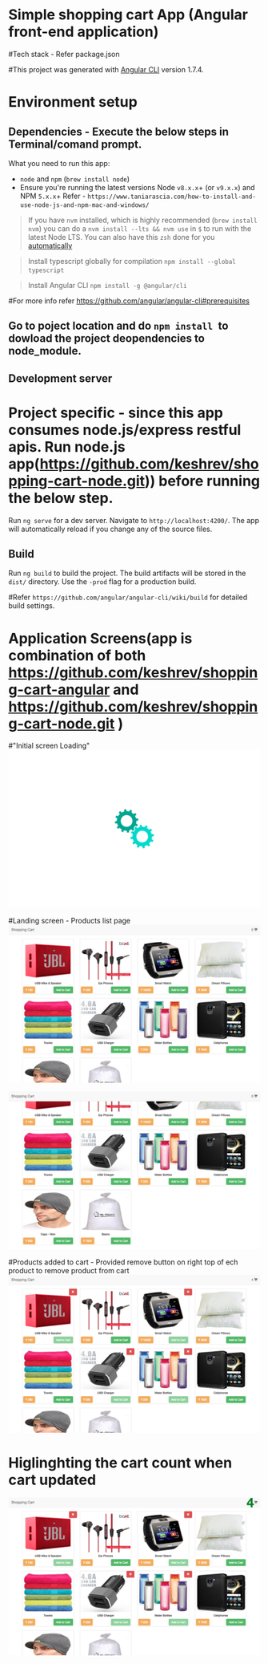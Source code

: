 # Simple shopping cart App (Angular front-end application)

#Tech stack - Refer package.json


#This project was generated with [Angular CLI](https://github.com/angular/angular-cli) version 1.7.4.

# Environment setup
## Dependencies - Execute the below steps in Terminal/comand prompt.
What you need to run this app:
* `node` and `npm` (`brew install node`)
* Ensure you're running the latest versions Node `v8.x.x`+ (or `v9.x.x`) and NPM `5.x.x`+
Refer - `https://www.taniarascia.com/how-to-install-and-use-node-js-and-npm-mac-and-windows/`

> If you have `nvm` installed, which is highly recommended (`brew install nvm`) you can do a `nvm install --lts && nvm use` in `$` to run with the latest Node LTS. You can also have this `zsh` done for you [automatically](https://github.com/creationix/nvm#calling-nvm-use-automatically-in-a-directory-with-a-nvmrc-file)


>Install typescript globally for compilation
`npm install --global typescript`

>Install Angular CLI
`npm install -g @angular/cli` 

#For more info refer https://github.com/angular/angular-cli#prerequisites

## Go to poject location and do `npm install `to dowload the project deopendencies to node_module.

## Development server
# Project specific - since this app consumes node.js/express restful apis. Run node.js app(https://github.com/keshrev/shopping-cart-node.git)) before running the below step.

Run `ng serve` for a dev server. Navigate to `http://localhost:4200/`. The app will automatically reload if you change any of the source files.

## Build

Run `ng build` to build the project. The build artifacts will be stored in the `dist/` directory. Use the `-prod` flag for a production build.

#Refer `https://github.com/angular/angular-cli/wiki/build` for detailed build settings.


# Application Screens(app is combination of both https://github.com/keshrev/shopping-cart-angular and https://github.com/keshrev/shopping-cart-node.git )


#"Initial screen Loading"
![alt tag](https://github.com/keshrev/shopping-cart-screens/blob/master/Screen%20Shot%202018-05-07%20at%2007.55.50.png "Initial screen Loading")

#Landing screen - Products list page
![alt tag](https://github.com/keshrev/shopping-cart-screens/blob/master/Screen%20Shot%202018-05-07%20at%2007.56.23.png "Landing screen")

![alt tag](https://github.com/keshrev/shopping-cart-screens/blob/master/Screen%20Shot%202018-05-07%20at%2007.56.28.png "Landing screen")

#Products added to cart - Provided remove button on right top of ech product to remove product from cart
![alt tag](https://github.com/keshrev/shopping-cart-screens/blob/master/Screen%20Shot%202018-05-07%20at%2007.56.47.png "Products add/remove to/from cart")

# Higlinghting the cart count when cart updated 
![alt tag](https://github.com/keshrev/shopping-cart-screens/blob/master/Screen%20Shot%202018-05-07%20at%2007.58.30.png "cart count update")
